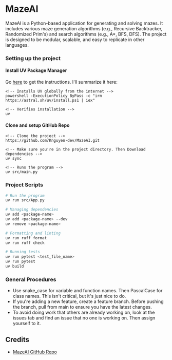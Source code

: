 # MazeAI
MazeAI is a Python-based application for generating and solving mazes. It includes various maze generation algorithms (e.g., Recursive Backtracker, Randomized Prim's) and search algorithms (e.g., A*, BFS, DFS). The project is designed to be modular, scalable, and easy to replicate in other languages.


### Setting up the project

#### Install UV Package Manager
Go [here](https://docs.astral.sh/uv/getting-started/installation/#standalone-installer) to get the instructions. I'll summarize it here: 

```
<!-- Installs UV globally from the internet -->
powershell -ExecutionPolicy ByPass -c "irm https://astral.sh/uv/install.ps1 | iex"

<!-- Verifies installation -->
uv
```

#### Clone and setup GitHub Repo
```
<!-- Clone the project -->
https://github.com/Knguyen-dev/MazeAI.git

<!-- Make sure you're in the project directory. Then Download dependencies -->
uv sync

<!-- Runs the program -->
uv src/main.py
```


### Project Scripts 
```Bash
# Run the program
uv run src/App.py

# Managing dependencies
uv add <package-name>
uv add <package-name> --dev
uv remove <package-name>

# Formatting and linting
uv run ruff format
uv run ruff check

# Running tests
uv run pytest <test_file_name>
uv run pytest 
uv build
```

### General Procedures
- Use snake_case for variable and function names. Then PascalCase for class names. This isn't critical, but it's just nice to do.
- If you're adding a new feature, create a feature branch. Before pushing the branch, pull from main to ensure you have the latest changes.
- To avoid doing work that others are already working on, look at the issues tab and find an issue that no one is working on. Then assign yourself to it. 

## Credits
- [MazeAI GitHub Repo](https://github.com/Knguyen-dev/MazeAI.git)